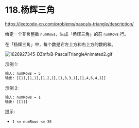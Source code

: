 # 118.杨辉三角

<https://leetcode-cn.com/problems/pascals-triangle/description/>

给定一个非负整数 `numRows`，生成「杨辉三角」的前 `numRows` 行。

在「杨辉三角」中，每个数是它左上方和右上方的数的和。

![1626927345-DZmfxB-PascalTriangleAnimated2.gif](https://pic.leetcode-cn.com/1626927345-DZmfxB-PascalTriangleAnimated2.gif)

示例 1:

```txt
输入: numRows = 5
输出: [[1],[1,1],[1,2,1],[1,3,3,1],[1,4,6,4,1]]
```

示例 2:

```txt
输入: numRows = 1
输出: [[1]]
```

提示:

- `1 <= numRows <= 30`
